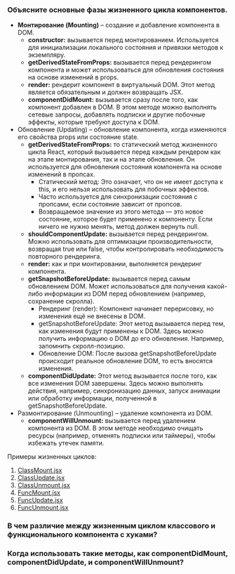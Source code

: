 ### Объясните основные фазы жизненного цикла компонентов.
- **Монтирование (Mounting)** – создание и добавление компонента в DOM.
  - **constructor:** вызывается перед монтированием. Используется для инициализации локального состояния и привязки 
  методов к экземпляру.
  - **getDerivedStateFromProps:** вызывается перед рендерингом компонента и может использоваться для обновления 
  состояния на основе изменений в props.
  - **render:** рендерит компонент в виртуальный DOM. Этот метод является обязательным и должен возвращать JSX.
  - **componentDidMount:** вызывается сразу после того, как компонент добавлен в DOM. В этом методе можно выполнять 
  сетевые запросы, добавлять подписки и другие побочные эффекты, которые требуют доступа к DOM.
- Обновление (Updating) – обновление компонента, когда изменяются его свойства props или состояние state.
  - **getDerivedStateFromProps:** то статический метод жизненного цикла React, который вызывается перед каждым 
  рендером как на этапе монтирования, так и на этапе обновления. Он используется для обновления состояния компонента 
  на основе изменений в пропсах.
    - Статический метод: Это означает, что он не имеет доступа к this, и его нельзя использовать для побочных эффектов.
    - Часто используется для синхронизации состояния с пропсами, если состояние зависит от пропсов.
    - Возвращаемое значение из этого метода — это новое состояние, которое будет применено к компоненту. Если ничего 
    не нужно менять, метод должен вернуть null.
  - **shouldComponentUpdate:** вызывается перед рендерингом. Можно использовать для оптимизации производительности, 
  возвращая true или false, чтобы контролировать необходимость повторного рендеринга.
  - **render:** как и при монтировании, выполняется рендеринг компонента.
  - **getSnapshotBeforeUpdate:** вызывается перед самым обновлением DOM. Может использоваться для получения какой-либо 
  информации из DOM перед обновлением (например, сохранение скролла).
    - Рендеринг (render): Компонент начинает перерисовку, но изменения ещё не внесены в DOM.
    - getSnapshotBeforeUpdate: Этот метод вызывается перед тем, как изменения будут применены к DOM. Здесь можно 
    получить информацию о DOM до его обновления. Например, запомнить скролл-позицию.
    - Обновление DOM: После вызова getSnapshotBeforeUpdate происходит реальное обновление DOM, то есть вносятся 
    изменения.
  - **componentDidUpdate:** Этот метод вызывается после того, как все изменения DOM завершены. Здесь можно выполнять 
  действия, например, синхронизацию данных, запуск анимации или обработку информации, полученной в 
  getSnapshotBeforeUpdate.
- Размонтирование (Unmounting) – удаление компонента из DOM.
  - **componentWillUnmount:** вызывается перед удалением компонента из DOM. В этом методе необходимо очищать ресурсы 
  (например, отменять подписки или таймеры), чтобы избежать утечек памяти.
  
Примеры жизненных циклов:
1. [ClassMount.jsx](../demo/src/life-cycle/ClassMount.jsx)
2. [ClassUpdate.jsx](../demo/src/life-cycle/ClassUpdate.jsx)
3. [ClassUnmount.jsx](../demo/src/life-cycle/ClassUnmount.jsx)
4. [FuncMount.jsx](../demo/src/life-cycle/FuncMount.jsx)
5. [FuncUpdate.jsx](../demo/src/life-cycle/FuncUpdate.jsx)
6. [FuncUnmount.jsx](../demo/src/life-cycle/FuncUnmount.jsx)

### В чем различие между жизненным циклом классового и функционального компонента с хуками?
### Когда использовать такие методы, как componentDidMount, componentDidUpdate, и componentWillUnmount?